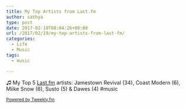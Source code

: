```yaml
---
title: My Top Artists from Last.fm
author: sathya
type: post
date: 2017-02-19T08:04:26+00:00
url: /2017/02/19/my-top-artists-from-last-fm/
categories:
  - Life
  - Music
tags:
  - music

---
```

♫ My Top 5 <a href="https://last.fm" target="_blank">Last.fm</a> artists: Jamestown Revival (34), Coast Modern (6), Miike Snow (6), Susto (5) & Dawes (4) #music

<small><a href="https://tweekly.fm">Powered by Tweekly.fm</a></small>